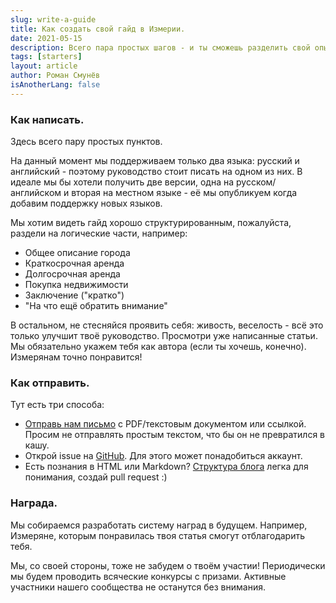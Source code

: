 ```yaml
---
slug: write-a-guide
title: Как создать свой гайд в Измерии.
date: 2021-05-15
description: Всего пара простых шагов - и ты сможешь разделить свой опыт с другими Измерянами. Награда прилагается!
tags: [starters]
layout: article
author: Роман Смунёв
isAnotherLang: false
---
```


### Как написать.
Здесь всего пару простых пунктов.

На данный момент мы поддерживаем только два языка: русский и английский - поэтому руководство стоит писать на одном из них. В идеале мы бы хотели получить две версии, одна на русском/английском и вторая на местном языке - её мы опубликуем когда добавим поддержку новых языков.

Мы хотим видеть гайд хорошо структурированным, пожалуйста, раздели на логические части, например:

- Общее описание города
- Краткосрочная аренда
- Долгосрочная аренда
- Покупка недвижимости
- Заключение ("кратко")
- "На что ещё обратить внимание"

В остальном, не стесняйся проявить себя: живость, веселость - всё это только улучшит твоё руководство. Просмотри уже написанные статьи. Мы обязательно укажем тебя как автора (если ты хочешь, конечно). Измерянам точно понравится!

### Как отправить.
Тут есть три способа:

- <a href="mailto:support@measureland.org" class="article__link">Отправь нам письмо</a> с PDF/текстовым документом или ссылкой. Просим не отправлять простым текстом, что бы он не превратился в кашу.
- Открой issue на <a href="https://github.com/RomanistHere/Measureland/issues" class="article__link" target="_blank" rel="noopener">GitHub</a>. Для этого может понадобиться аккаунт.
- Есть познания в HTML или Markdown? <a href="https://github.com/RomanistHere/Measureland/tree/master/blog" class="article__link" target="_blank" rel="noopener">Структура блога</a> легка для понимания, создай pull request :)

### Награда.
Мы собираемся разработать систему наград в будущем. Например, Измеряне, которым понравилась твоя статья смогут отблагодарить тебя.

Мы, со своей стороны, тоже не забудем о твоём участии! Периодически мы будем проводить всяческие конкурсы с призами. Активные участники нашего сообщества не останутся без внимания.
